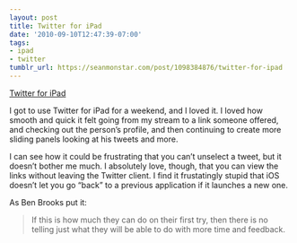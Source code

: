 ```yaml
---
layout: post
title: Twitter for iPad
date: '2010-09-10T12:47:39-07:00'
tags:
- ipad
- twitter
tumblr_url: https://seanmonstar.com/post/1098384876/twitter-for-ipad
---
```

[Twitter for iPad](http://brooksreview.net/2010/09/twitter-ipad-2/)  

I got to use Twitter for iPad for a weekend, and I loved it. I loved how smooth and quick it felt going from my stream to a link someone offered, and checking out the person’s profile, and then continuing to create more sliding panels looking at his tweets and more.

I can see how it could be frustrating that you can’t unselect a tweet, but it doesn’t bother me much. I absolutely love, though, that you can view the links without leaving the Twitter client. I find it frustatingly stupid that iOS doesn’t let you go “back” to a previous application if it launches a new one.

As Ben Brooks put it:

> If this is how much they can do on their first try, then there is no telling just what they will be able to do with more time and feedback.


